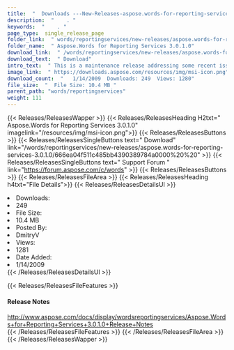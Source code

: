 ```yaml
---
title:  "  Downloads ---New-Releases-aspose.words-for-reporting-services-3.0.1.0 . " 
description:  "    . " 
keywords:  "    . " 
page_type:  single_release_page
folder_link:  " words/reportingservices/new-releases/aspose.words-for-reporting-services-3.0.1.0/"
folder_name:  " Aspose.Words for Reporting Services 3.0.1.0"
download_link:  " /words/reportingservices/new-releases/aspose.words-for-reporting-services-3.0.1.0/666ea04f511c485bb4390389784a0000"
download_text:  " Download"
intro_text:  " This is a maintenance release addressing some recent issues reported by the cust..."
image_link:  " https://downloads.aspose.com/resources/img/msi-icon.png"
download_count:  "   1/14/2009  Downloads: 249  Views: 1280"
file_size:  "  File Size: 10.4 MB "
parent_path: "words/reportingservices"
weight: 111 
---
```


{{< Releases/ReleasesWapper >}}
  {{< Releases/ReleasesHeading H2txt=" Aspose.Words for Reporting Services 3.0.1.0" imagelink="/resources/img/msi-icon.png">}}
  {{< Releases/ReleasesButtons >}}
    {{< Releases/ReleasesSingleButtons text=" Download" link="/words/reportingservices/new-releases/aspose.words-for-reporting-services-3.0.1.0/666ea04f511c485bb4390389784a0000%20%20" >}}
    {{< Releases/ReleasesSingleButtons text=" Support Forum " link="https://forum.aspose.com/c/words" >}}
  {{< Releases/ReleasesButtons >}}
  {{< Releases/ReleasesFileArea >}}
    {{< Releases/ReleasesHeading h4txt="File Details">}}
    {{< Releases/ReleasesDetailsUl >}}
             <li>Downloads:</li><li>249</li><li>File Size:</li><li>10.4 MB</li><li>Posted By:</li><li>DmitryV</li><li>Views:</li><li>1281</li><li>Date Added:</li><li>1/14/2009</li>
    {{< /Releases/ReleasesDetailsUl >}}

  {{< Releases/ReleasesFileFeatures >}}
      <h4>Release Notes</h4><div><a href="http://www.aspose.com/docs/display/wordsreportingservices/Aspose.Words+for+Reporting+Services+3.0.1.0+Release+Notes">http://www.aspose.com/docs/display/wordsreportingservices/Aspose.Words+for+Reporting+Services+3.0.1.0+Release+Notes</a></div>
  {{< /Releases/ReleasesFileFeatures >}}
 {{< /Releases/ReleasesFileArea >}}
{{< /Releases/ReleasesWapper >}}


